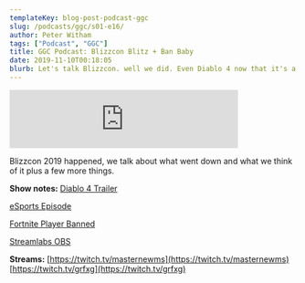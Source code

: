 ```yaml
---
templateKey: blog-post-podcast-ggc
slug: /podcasts/ggc/s01-e16/
author: Peter Witham
tags: ["Podcast", "GGC"]
title: GGC Podcast: Blizzcon Blitz + Ban Baby
date: 2019-11-10T00:18:05
blurb: Let's talk Blizzcon. well we did. Even Diablo 4 now that it's a thing, this and more in episode 16.
---
```


<iframe src="https://anchor.fm/gamecode/embed/episodes/Blizzcon-Blitz--Ban-Baby-e8tm6o" height="102" width="400" frameborder="0" scrolling="no"></iframe>

Blizzcon 2019 happened, we talk about what went down and what we think of it plus a few more things.

**Show notes:**
[Diablo 4 Trailer](https://youtu.be/9bRWIdOMfro)

[eSports Episode](https://anchor.fm/gamecode/episodes/Destiny-2-Completion-Update-and-Professional-eSports---good-or-bad-e7sgeq
)

[Fortnite Player Banned](https://www.cnn.com/2019/11/06/entertainment/faze-jarvis-fortnite-ban-trnd/index.html)

[Streamlabs OBS](https://streamlabs.com)

**Streams:**
 [https://twitch.tv/masternewms](https://twitch.tv/masternewms) 
 [https://twitch.tv/grfxg](https://twitch.tv/grfxg) 
